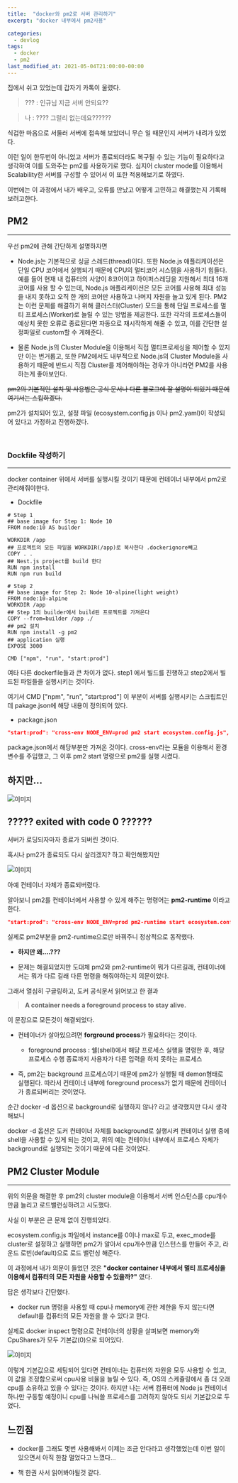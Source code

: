 ```yaml
---
title:  "docker와 pm2로 서버 관리하기"
excerpt: "docker 내부에서 pm2사용"

categories:
  - devlog
tags:
  - docker
  - pm2
last_modified_at: 2021-05-04T21:00:00-00:00
---
```


집에서 쉬고 있었는데 갑자기 카톡이 울렸다.

> ??? : 인규님 지금 서버 안되요?? 

> 나 : ???? 그럴리 없는데요??????

식겁한 마음으로 서둘러 서버에 접속해 보았더니 무슨 일 때문인지 서버가 내려가 있었다.

이런 일이 한두번이 아니었고 서버가 종료되더라도 복구될 수 있는 기능이 필요하다고 생각하여 이를 도와주는 pm2를 사용하기로 했다.
심지어 cluster mode를 이용해서 Scalability한 서버를 구성할 수 있어서 이 또한 적용해보기로 하였다.

이번에는 이 과정에서 내가 배우고, 오류를 만났고 어떻게 고민하고 해결했는지 기록해보려고한다.


## PM2
---

우선 pm2에 관해 간단하게 설명하자면

- Node.js는 기본적으로 싱글 스레드(thread)이다. 또한 Node.js 애플리케이션은 단일 CPU 코어에서 실행되기 때문에 CPU의 멀티코어 시스템을 사용하기 힘들다. 예를 들어 현재 내 컴퓨터의 사양이 8코어이고 하이퍼스레딩을 지원해서 최대 16개 코어를 사용 할 수 있는데, Node.js 애플리케이션은 모든 코어를 사용해 최대 성능을 내지 못하고 오직 한 개의 코어만 사용하고 나머지 자원을 놀고 있게 된다. PM2는 이런 문제를 해결하기 위해 클러스터(Cluster) 모드을 통해 단일 프로세스를 멀티 프로세스(Worker)로 늘릴 수 있는 방법을 제공한다. 또한 각각의 프로세스들이 예상치 못한 오류로 종료된다면 자동으로 재시작하게 해줄 수 있고, 이를 간단한 설정파일로 custom할 수 게해준다.

- 물론 Node.js의 Cluster Module을 이용해서 직접 멀티프로세싱을 제어할 수 있지만 이는 번거롭고, 또한 PM2에서도 내부적으로 Node.js의 Cluster Module을 사용하기 때문에 반드시 직접 Cluster를 제어해야하는 경우가 아니라면 PM2를 사용하는게 좋아보인다.

~~pm2의 기본적인 설치 및 사용법은 공식 문서나 다른 블로그에 잘 설명이 되있기 때문에 여기서는 스킵하겠다.~~

pm2가 설치되어 있고, 설정 파일 (ecosystem.config.js 이나 pm2.yaml)이 작성되어 있다고 가정하고 진행하겠다.

<br>

### Dockfile 작성하기
---

docker container 위에서 서버를 실행시킬 것이기 때문에 컨테이너 내부에서 pm2로 관리해줘야한다.

- Dockfile

```docker
# Step 1
## base image for Step 1: Node 10
FROM node:10 AS builder

WORKDIR /app
## 프로젝트의 모든 파일을 WORKDIR(/app)로 복사한다 .dockerignore빼고
COPY . .
## Nest.js project를 build 한다
RUN npm install
RUN npm run build

# Step 2
## base image for Step 2: Node 10-alpine(light weight)
FROM node:10-alpine
WORKDIR /app
## Step 1의 builder에서 build된 프로젝트를 가져온다
COPY --from=builder /app ./
## pm2 설치
RUN npm install -g pm2
## application 실행
EXPOSE 3000

CMD ["npm", "run", "start:prod"]
```

여타 다른 dockerfile들과 큰 차이가 없다. step1 에서 빌드를 진행하고 step2에서 빌드된 파일들을 실행시키는 것이다. 

여기서 CMD ["npm", "run", "start:prod"] 이 부분이 서버를 실행시키는 스크립트인데 pakage.json에 해당 내용이 정의되어 있다.

- package.json

```json
"start:prod": "cross-env NODE_ENV=prod pm2 start ecosystem.config.js",
```

package.json에서 해당부분만 가져온 것이다. cross-env라는 모듈을 이용해서 환경변수를 주입했고, 그 이후 pm2 start 명령으로 pm2를 실행 시켰다.

## **하지만...**

![이미지](/assets/images/pm2-1.png)

## ????? **exited with code 0** ??????

서버가 로딩되자마자 종료가 되버린 것이다.

혹시나 pm2가 종료되도 다시 살리겠지? 하고 확인해봤지만 

![이미지](/assets/images/pm2-2.png)

아예 컨테이너 자체가 종료되버렸다.

알아보니 pm2를 컨테이너에서 사용할 수 있게 해주는 명령어는 **pm2-runtime** 이라고 한다.

```json
"start:prod": "cross-env NODE_ENV=prod pm2-runtime start ecosystem.config.js",
```

실제로 pm2부분을 pm2-runtime으로만 바꿔주니 정상적으로 동작했다.

- **하지만 왜....???**

- 문제는 해결되었지만 도대체 pm2와 pm2-runtime이 뭐가 다르길래, 컨테이너에서는 뭐가 다르 길래 다른 명령을 해줘야하는지 의문이었다.

그래서 열심히 구글링하고, 도커 공식문서 읽어보고 한 결과

> **A container needs a foreground process to stay alive.**

이 문장으로 모든것이 해결되었다.

- 컨테이너가 살아있으려면 **forground process**가 필요하다는 것이다.

  - foreground process : 쉘(shell)에서 해당 프로세스 실행을 명령한 후, 해당 프로세스 수행 종료까지 사용자가 다른 입력을 하지 못하는 프로세스

- 즉, pm2는 background 프로세스이기 때문에 pm2가 실행될 때 demon형태로 실행된다. 따라서 컨테이너 내부에 foreground process가 없기 때문에 컨테이너가 종료되버리는 것이었다.

순간 docker -d 옵션으로 background로 실행하지 않나? 라고 생각했지만 다시 생각해보니

docker -d 옵션은 도커 컨테이너 자체를 background로 실행시켜 컨테이너 실행 중에 shell을 사용할 수 있게 되는 것이고, 위의 예는 컨테이너 내부에서 프로세스 자체가 background로 실행되는 것이기 때문에 다른 것이었다.

## PM2 Cluster Module
---

위의 의문을 해결한 후 pm2의 cluster module을 이용해서 서버 인스턴스를 cpu개수만큼 늘리고 로드밸런싱하려고 시도했다.

사실 이 부분은 큰 문제 없이 진행되었다. 

ecosystem.config.js 파일에서 instance를 0이나 max로 두고, exec_mode를 cluster로 설정하고 실행하면 pm2가 알아서 cpu개수만큼 인스턴스를 만들어 주고, 라운드 로빈(default)으로 로드 밸런싱 해준다.

이 과정에서 내가 의문이 들었던 것은 **"docker container 내부에서 멀티 프로세싱을 이용해서 컴퓨터의 모든 자원을 사용할 수 있을까?"** 였다.

답은 생각보다 간단했다. 

- docker run 명령을 사용할 때 cpu나 memory에 관한 제한을 두지 않는다면 default를 컴퓨터의 모든 자원을 쓸 수 있다고 한다.

실제로 docker inspect 명령으로 컨테이너의 상황을 살펴보면 memory와 CpuShares가 모두 기본값(0)으로 되어있다.

![이미지](/assets/images/dockerinspect.png)

이렇게 기본값으로 세팅되어 있다면 컨테이너는 컴퓨터의 자원을 모두 사용할 수 있고, 이 값을 조정함으로써 cpu사용 비율을 늘릴 수 있다. 즉, OS의 스케쥴링에서 좀 더 오래 cpu를 소유하고 있을 수 있다는 것이다. 하지만 나는 서버 컴퓨터에 Node js 컨테이너 하나만 구동할 예정이니 cpu를 나눠쓸 프로세스를 고려하지 않아도 되서 기본값으로 두었다. 

## 느낀점

- docker를 그래도 몇번 사용해봐서 이제는 조금 안다라고 생각했었는데 이번 일이 있으면서 아직 한참 멀었다고 느꼈다...

- 책 한권 사서 읽어봐야될것 같다.